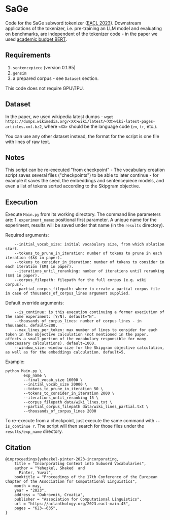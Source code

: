 # SaGe
Code for the SaGe subword tokenizer ([EACL 2023](https://aclanthology.org/2023.eacl-main.45/)). Downstream applications of the tokenizer, i.e. pre-training an LLM model and evaluating on benchmarks, are independent of the tokenizer code - in the paper we used [academic budget BERT](https://github.com/IntelLabs/academic-budget-bert).


## Requirements
1. `sentencepiece` (version 0.1.95)
2. `gensim`
3. a prepared corpus - see `Dataset` section.

This code does not require GPU\TPU.

## Dataset
In the paper, we used wikipedia latest dumps - `wget https://dumps.wikimedia.org/<XX>wiki/latest/<XX>wiki-latest-pages-articles.xml.bz2`, where `<XX>` should be the language code (`en`, `tr`, etc.).

You can use any other dataset instead, the format for the script is one file with lines of raw text.

## Notes
This script can be re-executed "from checkpoint" -
The vocabulary creation script saves several files ("checkpoints") to be able to later continue - for example it saves the seed, the embeddings and sentencepiece models, and even a list of tokens sorted according to the Skipgram objective.

## Execution
Execute `Main.py` from its working directory.
The command line parameters are:
	1. `experiment_name`: positional first parameter. A unique name for the experiment, results will be saved under that name (in the `results` directory).

Required arguments:
```	--final_vocab_size: expected final vocabulary size.
	--initial_vocab_size: initial vocabulary size, from which ablation start.
	--tokens_to_prune_in_iteration: number of tokens to prune in each iteration ($k$ in paper).
	--tokens_to_consider_in_iteration: number of tokens to consider in each iteration ($M$ in paper).
	--iterations_until_reranking: number of iterations until reranking ($m$ in paper).
	--corpus_filepath: filepath for the full corpus (e.g. wiki corpus).
	--partial_corpus_filepath: where to create a partial corpus file in case of thousands_of_corpus_lines argument supplied.
```
	
Default override arguments:
```
	--is_continue: is this execution continuing a former execiution of the same experiment: [Y/N]. default="N".
	--thousands_of_corpus_lines: number of corpus lines - in thousands. default=200.
	--max_lines_per_token: max number of lines to consider for each token in the objective calculation (not mentioned in the paper, affects a small portion of the vocabulary responsible for many unnecessary calculations). default=1000.
	--window_size: window size for the Skipgram objective calculation, as well as for the embeddings calculation. default=5.
```

Example:
```    
python Main.py \
        exp_name \
        --final_vocab_size 16000 \
        --initial_vocab_size 20000 \
        --tokens_to_prune_in_iteration 50 \
        --tokens_to_consider_in_iteration 2000 \
        --iterations_until_reranking 15 \
        --corpus_filepath data/wiki_lines.txt \
        --partial_corpus_filepath data/wiki_lines_partial.txt \
        --thousands_of_corpus_lines 2000
```

To re-execute from a checkpoint, just execute the same command with `--is_continue Y`. The script will then search for those files under the `results/exp_name` directory.

## Citation
```
@inproceedings{yehezkel-pinter-2023-incorporating,
    title = "Incorporating Context into Subword Vocabularies",
    author = "Yehezkel, Shaked  and
      Pinter, Yuval",
    booktitle = "Proceedings of the 17th Conference of the European Chapter of the Association for Computational Linguistics",
    month = may,
    year = "2023",
    address = "Dubrovnik, Croatia",
    publisher = "Association for Computational Linguistics",
    url = "https://aclanthology.org/2023.eacl-main.45",
    pages = "623--635",
}
```

